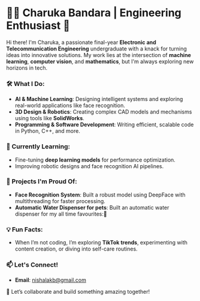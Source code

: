 # 👩‍💻 Charuka Bandara | Engineering Enthusiast 🌟

Hi there! I'm Charuka, a passionate final-year **Electronic and Telecommunication Engineering** undergraduate with a knack for turning ideas into innovative solutions. My work lies at the intersection of **machine learning**, **computer vision**, and **mathematics**, but I'm always exploring new horizons in tech.

### 🛠️ What I Do:
- **AI & Machine Learning**: Designing intelligent systems and exploring real-world applications like face recognition.
- **3D Design & Robotics**: Creating complex CAD models and mechanisms using tools like **SolidWorks**.
- **Programming & Software Development**: Writing efficient, scalable code in Python, C++, and more.

### 🌱 Currently Learning:
- Fine-tuning **deep learning models** for performance optimization.
- Improving robotic designs and face recognition AI pipelines.

### 🌟 Projects I'm Proud Of:
- **Face Recognition System**: Built a robust model using DeepFace with multithreading for faster processing.
- **Automatic Water Dispenser for pets**: Built an automatic water dispenser for my all time favourites:🐶 

### 💡 Fun Facts:
- When I’m not coding, I’m exploring **TikTok trends**, experimenting with content creation, or diving into self-care routines. 

### 📫 Let's Connect!
- **Email**: nishalakb@gmail.com 

🚀 Let’s collaborate and build something amazing together!
